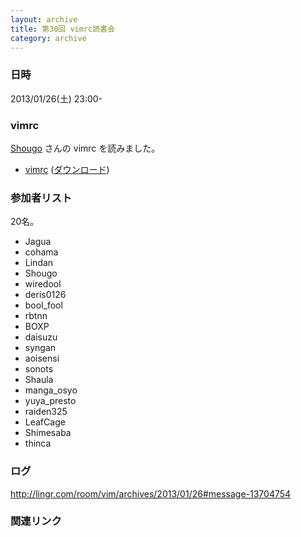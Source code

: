 ```yaml
---
layout: archive
title: 第30回 vimrc読書会
category: archive
---
```


### 日時
2013/01/26(土) 23:00-

### vimrc
[Shougo](https://github.com/Shougo) さんの vimrc を読みました。

- [vimrc](https://github.com/Shougo/shougo-s-github/blob/f5dfd7961ef9ecf6e7c3811c666d7a53a283ecfd/vim/.vimrc) ([ダウンロード](https://raw.github.com/Shougo/shougo-s-github/f5dfd7961ef9ecf6e7c3811c666d7a53a283ecfd/vim/.vimrc))

### 参加者リスト

20名。

- Jagua
- cohama
- Lindan
- Shougo
- wiredool
- deris0126
- bool_fool
- rbtnn
- BOXP
- daisuzu
- syngan
- aoisensi
- sonots
- Shaula
- manga_osyo
- yuya_presto
- raiden325
- LeafCage
- Shimesaba
- thinca


### ログ
<http://lingr.com/room/vim/archives/2013/01/26#message-13704754>

### 関連リンク

